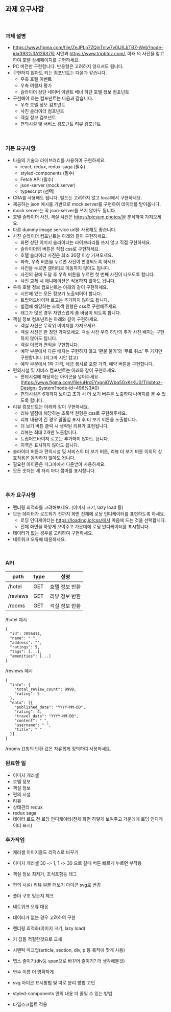 ## 과제 요구사항

<br>

### 과제 설명

- https://www.figma.com/file/ZeJPLp7ZQjnTnlw7v0lJSJ/TBZ-Web?node-id=393%3A12637의 시안과 https://www.tripbtoz.com/, 아래 의 사진을 참고하여 호텔 상세페이지를 구현하세요.
- PC 버전만 구현합니다. 반응형은 고려하지 않으셔도 됩니다.
- 구현하지 않아도 되는 컴포넌트는 다음과 같습니다.
  - 우측 호텔 이벤트
  - 우측 여행자 평가
  - 슬라이더 상단 네이버 이벤트 배너 하단 호텔 정보 컴포넌트
- 구현해야 하는 컴포넌트는 다음과 같습니다.
  - 우측 호텔 정보 컴포넌트
  - 사진 슬라이더 컴포넌트
  - 객실 정보 컴포넌트
  - 편의시설 및 서비스 컴포넌트 리뷰 컴포넌트

<br>

### 기본 요구사항

- 다음의 기술과 라이브러리를 사용하여 구현하세요.
  - react, redux, redux-saga (필수)
  - styled-components (필수)
  - Fetch API (필수)
  - json-server (mock server)
  - typescript (선택)
- CRA를 사용해도 됩니다. 빌드는 고려하지 않고 local에서 구현하세요.
- 제공하는 json 예시를 기반으로 mock server를 구현하여 데이터를 받아옵니다.
- mock server는 꼭 json-server를 쓰지 않아도 됩니다.
- 호텔 슬라이더 사진, 객실 사진은 https://picsum.photos/을 분석하여 가져오세요.
- 다른 dummy image service url을 사용해도 좋습니다.
- 사진 슬라이더 컴포넌트는 아래와 같이 구현하세요.
  - 화면 상단 이미지 슬라이더는 라이브러리를 쓰지 않고 직접 구현하세요.
  - 슬라이더의 버튼은 직접 css로 구현하세요.
  - 호텔 슬라이더 사진은 최소 30장 이상 가져오세요.
  - 좌측, 우측 버튼을 누르면 사진이 변경되도록 하세요.
  - 사진을 누르면 갤러리로 이동하지 않아도 됩니다.
  - 사진의 끝에 도달 후 우측 버튼을 누르면 첫 번째 사진이 나오도록 합니다.
  - 사진 교체 시 애니메이션은 적용하지 않아도 됩니다.
- 우측 호텔 정보 컴포넌트는 아래와 같이 구현하세요.
  - 시안에 있는 모든 정보가 노출되어야 합니다.
  - 트립어드바이저 로고는 추가하지 않아도 됩니다.
  - 별점에 해당하는 초록색 원형은 css로 구현해주세요.
  - 태그가 많은 경우 자연스럽게 줄 바꿈이 되도록 합니다.
- 객실 정보 컴포넌트는 아래와 같이 구현하세요.
  - 객실 사진은 무작위 이미지를 가져오세요.
  - 객실 사진은 한 장만 가져오세요. 객실 사진 우측 하단의 추가 사진 배지는 구현하지 않아도 됩니다.
  - 객실 이름과 면적을 구현합니다.
  - 예약 부분에서 다른 배지는 구현하지 않고 ‘환불 불가’와 ‘무료 취소’ 두 가지만 구현합니다. (피그마 시안 참고)
  - 예약 부분에서 1박 가격, 세금 봉사료 포함 가격, 예약 버튼을 구현합니다.
- 편의시설 및 서비스 컴포넌트는 아래와 같이 구현하세요.
  - 편의시설에 해당하는 아이콘을 넣어주세요. (https://www.figma.com/file/uHrcEYxgniOWbq5GxKrKU0/Tripbtoz-Design- System?node-id=496%3A0)
  - 편의시설은 6개까지 보이고 초과 시 더 보기 버튼을 노출하여 나머지를 볼 수 있도록 합니다.
- 리뷰 컴포넌트는 아래와 같이 구현하세요.
  - 리뷰 별점에 해당하는 초록색 원형은 css로 구현해주세요.
  - 리뷰 내용이 긴 경우 말줄임 표시 후 더 보기 버튼을 노출합니다.
  - 더 보기 버튼 클릭 시 생략된 리뷰가 표현됩니다.
  - 리뷰는 최대 2개만 노출합니다.
  - 트립어드바이저 로고는 추가하지 않아도 됩니다.
  - 지역은 표시하지 않아도 됩니다.
- 슬라이더 버튼과 편의시설 및 서비스의 더 보기 버튼, 리뷰 더 보기 버튼 이외의 상호작용은 동작하지 않아도 됩니다.
- 필요한 아이콘은 피그마에서 다운받아 사용하세요.
- 모든 숫자는 세 자리 마다 콤마를 표시합니다.

<br>

### 추가 요구사항

- 렌더링 최적화를 고려해보세요. (이미지 크기, lazy load 등)
- 모든 데이터가 로드되기 전까지 화면 전체에 로딩 인디케이터를 표현하도록 하세요.
  - 로딩 인디케이터는 https://loading.io/css/에서 마음에 드는 것을 선택합니다.
  - 전체 화면을 하얗게 보여주고 가운데에 로딩 인디케이터를 표시합니다.
- 데이터가 없는 경우를 고려하여 구현하세요.
- 네트워크 오류에 대응하세요.

<br>

### API

| path     | type | 설명           |
| -------- | ---- | -------------- |
| /hotel   | GET  | 호텔 정보 반환 |
| /reviews | GET  | 리뷰 정보 반환 |
| /rooms   | GET  | 객실 정보 반환 |

/hotel 예시

```
{
  "id": 2856414,
  "name": " ",
  "address": "",
  "ratings": 5,
  "tags": [...],
  "amenities": [...]
}
```

/reviews 예시

```
{
  "info": {
    "total_review_count": 9999,
    "rating": 5
  },
  "data": [{
    "published_date": "YYYY-MM-DD",
    "rating": 4,
    "travel_date": "YYYY-MM-DD",
    "content": " ",
    "username": " ",
    "title": " "
  }]
}
```

/rooms 요청의 반환 값은 자유롭게 정의하여 사용하세요.

### 완료한 일

- 이미지 캐러셀
- 호텔 정보
- 객실 정보
- 편의 시설
- 리뷰
- 상태관리 redux
- redux saga
- 데이터 로드 전 로딩 인디케이터(전체 화면 하얗게 보여주고 가운데에 로딩 인디케이터 표시)

### 추가작업

- 캐러셀 이미지들도 리덕스로 바꾸기
- 이미지 캐러셀 30 -> 1, 1 -> 30 으로 갈때 버튼 빠르게 누르면 부작용
- 객실 정보 최저가, 조식포함등 태그
- 편의 시설/ 리뷰 부분 더보기 아이콘 svg로 변경

- 폴더 구조 맞는지 체크
- 네트워크 오류 대응
- 데이터가 없는 경우 고려하여 구현
- 렌더링 최적화(이미지 크기, lazy load)
- 키 값들 적절한것으로 교체
- 시맨틱 마크업(article, section, div, p 등 목적에 맞게 사용)
- 뎁스 줄이기(div등 span으로 바꾸어 줄이기? 더 생각해볼것)
- 변수 이름 더 명확하게
- svg 아이콘 표시방법 및 따로 분리 방법 고민
- styled-components 안의 내용 더 줄일 수 있는 방법
- 타입스크립트 적용
